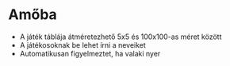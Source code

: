 # Amőba
- A játék táblája átméretezhető 5x5 és 100x100-as méret között
- A játékosoknak be lehet írni a neveiket
- Automatikusan figyelmeztet, ha valaki nyer
